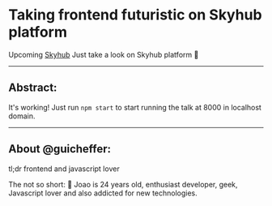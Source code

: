 # Taking frontend futuristic on Skyhub platform

Upcoming [Skyhub](http://skyhub.com.br/) Just take a look on Skyhub platform :dancer:

---

## Abstract:
It's working! Just run `npm start` to start running the talk at 8000 in localhost domain.

---

## About @guicheffer:

tl;dr frontend and javascript lover

The not so short: 🍔 Joao is 24 years old, enthusiast developer, geek, Javascript lover and also addicted for new technologies.
